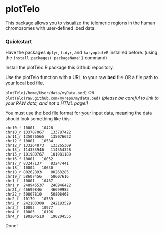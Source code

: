# plotTelo


This package allows you to visualize the telomeric regions 
in the human chromosomes with user-defined .bed data.


### Quickstart

Have the packages ```dplyr```, ```tidyr```, and ```karyoploteR``` installed before.
(using the ```install.packages('packageName')``` command)

Install the plotTelo R package this Github repository.

Use the plotTelo function with a URL to your raw **bed** file OR a file path to your local bed file.

```plotTelo(/home/User/data/myData.bed)```
OR
```plotTelo(raw.github.com/myrepo/mydata.bed)``` *(please be careful to link to your RAW data, and not a HTML page!)* 

You must use the bed file format for your input data, meaning the data should look something like this:
```
chr10_f	10001	10428
chr10_r	133787067	133787422
chr11_r	135076565	135076622
chr12_f	10001	10584
chr12_r	133264873	133265309
chr13_r	114353946	114354328
chr15_r	101980767	101981189
chr16_f	10001	10052
chr17_r	83247137	83247441
chr18_f	10004	10630
chr18_r	80262893	80263285
chr19_r	58607456	58607616
chr1_f	10001	10467
chr1_r	248945537	248946422
chr21_r	46699846	46699983
chr22_r	50807810	50808468
chr2_f	10179	10589
chr2_r	242183308	242183529
chr3_f	10002	10977
chr4_f	10005	10196
chr4_r	190204510	190204555
```






Done!


